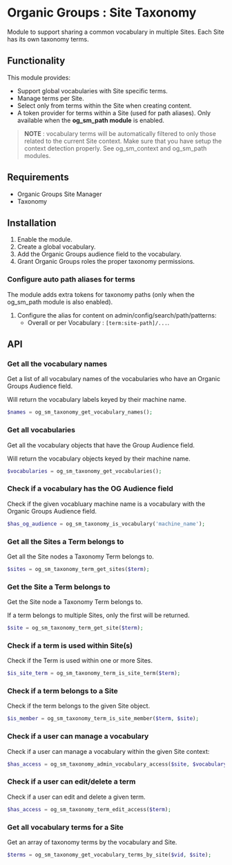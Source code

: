 # Organic Groups : Site Taxonomy
Module to support sharing a common vocabulary in multiple Sites. Each Site has
its own taxonomy terms.


## Functionality
This module provides:
* Support global vocabularies with Site specific terms.
* Manage terms per Site.
* Select only from terms within the Site when creating content.
* A token provider for terms within a Site (used for path aliases). Only
  available when the **og_sm_path module** is enabled.

> **NOTE** : vocabulary terms will be automatically filtered to only those
> related to the current Site context.
> Make sure that you have setup the context detection properly.
> See og_sm_context and og_sm_path modules.



## Requirements
* Organic Groups Site Manager
* Taxonomy



## Installation
1. Enable the module.
2. Create a global vocabulary.
3. Add the Organic Groups audience field to the vocabulary.
4. Grant Organic Groups roles the proper taxonomy permissions.


### Configure auto path aliases for terms
The module adds extra tokens for taxonomy paths (only when the og_sm_path module
is also enabled).

1. Configure the alias for content on admin/config/search/path/patterns:
   - Overall or per Vocabulary  : `[term:site-path]/...`.



## API
### Get all the vocabulary names
Get a list of all vocabulary names of the vocabularies who have an Organic
Groups Audience field.

Will return the vocabulary labels keyed by their machine name.

```php
$names = og_sm_taxonomy_get_vocabulary_names();
```


### Get all vocabularies
Get all the vocabulary objects that have the Group Audience field.

Will return the vocabulary objects keyed by their machine name.

```php
$vocabularies = og_sm_taxonomy_get_vocabularies();
```


### Check if a vocabulary has the OG Audience field
Check if the given vocabluary machine name is a vocabulary with the Organic
Groups Audience field.

```php
$has_og_audience = og_sm_taxonomy_is_vocabulary('machine_name');
```


### Get all the Sites a Term belongs to
Get all the Site nodes a Taxonomy Term belongs to.

```php
$sites = og_sm_taxonomy_term_get_sites($term);
```


### Get the Site a Term belongs to
Get the Site node a Taxonomy Term belongs to.

If a term belongs to multiple Sites, only the first will be returned.

```php
$site = og_sm_taxonomy_term_get_site($term);
```


### Check if a term is used within Site(s)
Check if the Term is used within one or more Sites.

```php
$is_site_term = og_sm_taxonomy_term_is_site_term($term);
```


### Check if a term belongs to a Site
Check if the term belongs to the given Site object.

```php
$is_member = og_sm_taxonomy_term_is_site_member($term, $site);
```


### Check if a user can manage a vocabulary
Check if a user can manage a vocabulary within the given Site context:

```php
$has_access = og_sm_taxonomy_admin_vocabulary_access($site, $vocabulary);
```


### Check if a user can edit/delete a term
Check if a user can edit and delete a given term.

```php
$has_access = og_sm_taxonomy_term_edit_access($term);
```


### Get all vocabulary terms for a Site
Get an array of taxonomy terms by the vocabulary and Site.

```php
$terms = og_sm_taxonomy_get_vocabulary_terms_by_site($vid, $site);
```
